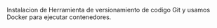 Instalacion de Herramienta de versionamiento de codigo Git y usamos Docker para ejecutar contenedores.
